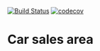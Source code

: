 [![Build Status](https://travis-ci.org/IvanPJF/job4j_carstore.svg?branch=master)](https://travis-ci.org/IvanPJF/job4j_carstore)
[![codecov](https://codecov.io/gh/IvanPJF/job4j_carstore/branch/master/graph/badge.svg)](https://codecov.io/gh/IvanPJF/job4j_carstore)
# Car sales area